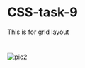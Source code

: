 # CSS-task-9
This is for grid layout

#
![pic2](https://user-images.githubusercontent.com/67412243/88918104-8cecc800-d286-11ea-87f2-8b1895becd95.png)
